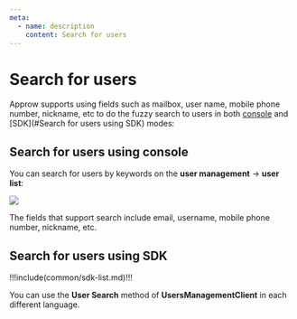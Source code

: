 ```yaml
---
meta:
  - name: description
    content: Search for users
---
```


# Search for users

<LastUpdated/>

Approw supports using fields such as mailbox, user name, mobile phone number, nickname, etc to do the fuzzy search to users in both [console](./search.md) and [SDK](#Search for users using SDK) modes:

## Search for users using console

You can search for users by keywords on the **user management** -> **user list**:

![](https://cdn.authing.cn/blog/20201019174154.png)

The fields that support search include email, username, mobile phone number, nickname, etc.

## Search for users using SDK

!!!include(common/sdk-list.md)!!!

You can use the **User Search** method of **UsersManagementClient** in each different language.
